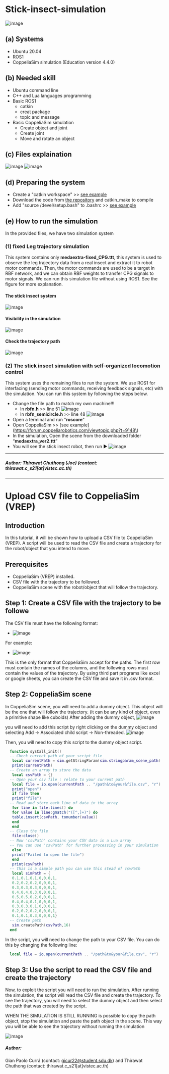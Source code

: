 # Stick-insect-simulation
![image](https://github.com/VISTEC-IST-ROBOTICS-PUBLIC/Stick-insect-simulation/assets/21343117/83fc067a-3647-4d35-9fe3-56ba521807a6)


## (a) Systems
- Ubuntu 20.04
- ROS1
- CoppeliaSim simulation (Education version 4.4.0)

## (b) Needed skill
- Ubuntu command line
- C++ and Lua languages programming
- Basic ROS1
  - catkin
  - creat package
  - topic and message
- Basic CoppeliaSim simulation
    - Create object and joint
    - Create joint
    - Move and rotate an object

## (c) Files explaination
![image](https://github.com/VISTEC-IST-ROBOTICS-PUBLIC/Stick-insect-simulation/assets/21343117/27ca4b3d-b55e-4a2a-bc03-7627cf8bf8f8)
![image](https://github.com/VISTEC-IST-ROBOTICS-PUBLIC/Stick-insect-simulation/assets/21343117/0209f8a8-dc17-48c5-8c8a-880ac83315b6)

## (d) Preparing the system
- Create a "catkin workspace" >> [see example](http://wiki.ros.org/catkin/Tutorials/create_a_workspace)
- Download the code from [the repository](https://github.com/VISTEC-IST-ROBOTICS-PUBLIC/Stick-insect-simulation/tree/master/stick_insect_sim_pkg) and catkin_make to compile
- Add "source <your path to workspace>/devel/setup.bash" to .bashrc >> [see example](https://answers.ros.org/question/206876/how-often-do-i-need-to-source-setupbash/)

## (e) How to run the simulation
In the provided files, we have two simulation system
### (1) fixed Leg trajectory simulation
This system contains only __medaextra-fixed_CPG.ttt__, this system is used to observe the leg trajectory data from a real insect and extract it to robot motor commands.
Then, the motor commands are used to be a target in RBF network, and we can obtain RBF weights to transfer CPG signals to motor signals. We can run this simulation file without using ROS1.
See the figure for more explanation.

#### The stick insect system
  ![image](https://github.com/VISTEC-IST-ROBOTICS-PUBLIC/Stick-insect-simulation/assets/21343117/210be94d-f760-4609-87bf-3620cbda53df)

#### Visibility in the simulation
  ![image](https://github.com/VISTEC-IST-ROBOTICS-PUBLIC/Stick-insect-simulation/assets/21343117/2716ed37-7a0f-4997-b213-e749b6217d70)

#### Check the trajectory path
  ![image](https://github.com/VISTEC-IST-ROBOTICS-PUBLIC/Stick-insect-simulation/assets/21343117/ce281b21-f4ae-4a7b-b88c-54a4ac53c32a)



### (2) The stick insect simulation with self-organized locomotion control
This system uses the remaining files to run the system. We use ROS1 for interfacing (sending motor commands, receiving feedback signals, etc) with the simulation.
You can run this system by following the steps below.
- Change the file path to match my own machine!!!
  - In __rbfn.h__ >> line 51
    ![image](https://github.com/VISTEC-IST-ROBOTICS-PUBLIC/Stick-insect-simulation/assets/21343117/4b9acddc-7c95-4242-9d90-66ff14b46ecc)
  - In __rbfn_semicircle.h__ >> line 48
    ![image](https://github.com/VISTEC-IST-ROBOTICS-PUBLIC/Stick-insect-simulation/assets/21343117/76156a55-1005-4c66-af2f-a122a7f8fc55)
- Open a terminal and run "__roscore__"
- Open CoppeliaSim >> [see example](https://forum.coppeliarobotics.com/viewtopic.php?t=9148\)
- In the simulation, Open the scene from the downloaded folder “__medaextra_ver2.ttt__”
- You will see the stick insect robot, then run :arrow_forward:
![image](https://github.com/VISTEC-IST-ROBOTICS-PUBLIC/Stick-insect-simulation/assets/21343117/99d05e04-6962-4bd9-8cdf-ec959cdcfa82)
______
##### Author: Thirawat Chuthong (Joe) (contact: thirawat.c_s21[at]vistec.ac.th)
___________________________________

# Upload CSV file to CoppeliaSim (VREP)
## Introduction
In this tutorial, it will be shown how to upload a CSV file to CoppeliaSim (VREP). A script will be used to read
the CSV file and create a trajectory for the robot/object that you intend to move.

## Prerequisites
- CoppeliaSim (VREP) installed.
- CSV file with the trajectory to be followed.
- CoppeliaSim scene with the robot/object that will follow the trajectory.

## Step 1: Create a CSV file with the trajectory to be followe
The CSV file must have the following format:
- ![image](https://github.com/VISTEC-IST-ROBOTICS-PUBLIC/Stick-insect-simulation/assets/21343117/bcd3130a-a172-4f7c-8741-1a00dd61cb52)

For example:
- ![image](https://github.com/VISTEC-IST-ROBOTICS-PUBLIC/Stick-insect-simulation/assets/21343117/dc793bd4-58c5-4ea9-8f7a-4c941b2eddfa)

This is the only format that CoppeliaSim accept for the paths. The first row must contain the names of the
columns, and the following rows must contain the values of the trajectory. By using third part programs like
excel or google sheets, you can create the CSV file and save it in .csv format.

## Step 2: CoppeliaSim scene
In CoppeliaSim scene, you will need to add a dummy object. This object will be the one that will follow the
trajectory. (it can be any kind of object, even a primitive shape like cuboids) After adding the dummy object,
![image](https://github.com/VISTEC-IST-ROBOTICS-PUBLIC/Stick-insect-simulation/assets/21343117/1a0d4106-1394-45d1-99fc-1f29e5a52af5)

you will need to add this script by right clicking on the dummy object and selecting Add -> Associated
child script -> Non-threaded.
![image](https://github.com/VISTEC-IST-ROBOTICS-PUBLIC/Stick-insect-simulation/assets/21343117/8817fa34-6491-467e-a5b0-341fb0a37d6a)

Then, you will need to copy this script to the dummy object script.

```lua
  function sysCall_init()
  -- Check current path of your script file
   local currentPath = sim.getStringParam(sim.stringparam_scene_path)
   print(currentPath)
  -- Create an array to store the data
   local csvPath = {}
  -- Open your csv file : relate to your current path
   local file = io.open(currentPath .. "/path&to&your&file.csv", "r")
   print("open")
   if file then
   print("file")
  -- Read and store each line of data in the array
   for line in file:lines() do
   for value in line:gmatch("([^,]+)") do
   table.insert(csvPath, tonumber(value))
   end
   end
  -- Close the file
   file:close()
  -- Now 'csvPath' contains your CSV data in a Lua array
  -- You can use 'csvPath' for further processing in your simulation
   else
   print("Failed to open the file")
   end
   print(csvPath)
  -- This is a simple path you can use this stead of csvPath
   local simPath = {
   0.1,0.1,0.1,0,0,0,1,
   0.2,0.2,0.2,0,0,0,1,
   0.3,0.3,0.3,0,0,0,1,
   0.4,0.4,0.3,0,0,0,1,
   0.5,0.5,0.2,0,0,0,1,
   0.4,0.4,0.1,0,0,0,1,
   0.3,0.3,0.1,0,0,0,1,
   0.2,0.2,0.2,0,0,0,1,
   0.1,0.1,0.3,0,0,0,1}
  -- Create path
   sim.createPath(csvPath,16)
  end
```

In the script, you will need to change the path to your CSV file. You can do this by changing the following
line:
```lua
  local file = io.open(currentPath .. "/path&to&your&file.csv", "r")
```

## Step 3: Use the script to read the CSV file and create the trajectory
Now, to exploit the script you will need to run the simulation. After running the simulation, the script will
read the CSV file and create the trajectory. To see the trajectory, you will need to select the dummy object
and then select the path that was created by the script.

WHEN THE SIMULATION IS STILL RUNNING is possible to copy the path object, stop the simulation and
paste the path object in the scene. This way you will be able to see the trajectory without running the
simulation

![image](https://github.com/VISTEC-IST-ROBOTICS-PUBLIC/Stick-insect-simulation/assets/21343117/29d8aa84-c1e5-44c3-a291-6a849511450a)


##### Author: 
Gian Paolo Currá (contact: gicur22@student.sdu.dk) and Thirawat Chuthong (contact: thirawat.c_s21[at]vistec.ac.th)

